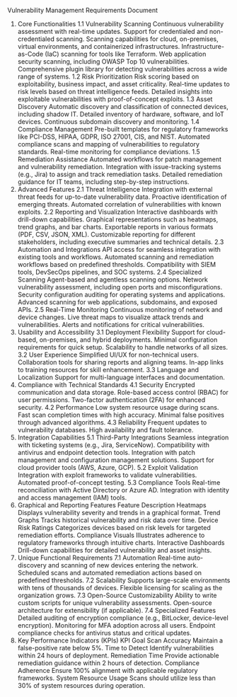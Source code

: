 Vulnerability Management Requirements Document
1. Core Functionalities
1.1 Vulnerability Scanning
Continuous vulnerability assessment with real-time updates.
Support for credentialed and non-credentialed scanning.
Scanning capabilities for cloud, on-premises, virtual environments, and containerized infrastructures.
Infrastructure-as-Code (IaC) scanning for tools like Terraform.
Web application security scanning, including OWASP Top 10 vulnerabilities.
Comprehensive plugin library for detecting vulnerabilities across a wide range of systems.
1.2 Risk Prioritization
Risk scoring based on exploitability, business impact, and asset criticality.
Real-time updates to risk levels based on threat intelligence feeds.
Detailed insights into exploitable vulnerabilities with proof-of-concept exploits.
1.3 Asset Discovery
Automatic discovery and classification of connected devices, including shadow IT.
Detailed inventory of hardware, software, and IoT devices.
Continuous subdomain discovery and monitoring.
1.4 Compliance Management
Pre-built templates for regulatory frameworks like PCI-DSS, HIPAA, GDPR, ISO 27001, CIS, and NIST.
Automated compliance scans and mapping of vulnerabilities to regulatory standards.
Real-time monitoring for compliance deviations.
1.5 Remediation Assistance
Automated workflows for patch management and vulnerability remediation.
Integration with issue-tracking systems (e.g., Jira) to assign and track remediation tasks.
Detailed remediation guidance for IT teams, including step-by-step instructions.
2. Advanced Features
2.1 Threat Intelligence
Integration with external threat feeds for up-to-date vulnerability data.
Proactive identification of emerging threats.
Automated correlation of vulnerabilities with known exploits.
2.2 Reporting and Visualization
Interactive dashboards with drill-down capabilities.
Graphical representations such as heatmaps, trend graphs, and bar charts.
Exportable reports in various formats (PDF, CSV, JSON, XML).
Customizable reporting for different stakeholders, including executive summaries and technical details.
2.3 Automation and Integrations
API access for seamless integration with existing tools and workflows.
Automated scanning and remediation workflows based on predefined thresholds.
Compatibility with SIEM tools, DevSecOps pipelines, and SOC systems.
2.4 Specialized Scanning
Agent-based and agentless scanning options.
Network vulnerability assessment, including open ports and misconfigurations.
Security configuration auditing for operating systems and applications.
Advanced scanning for web applications, subdomains, and exposed APIs.
2.5 Real-Time Monitoring
Continuous monitoring of network and device changes.
Live threat maps to visualize attack trends and vulnerabilities.
Alerts and notifications for critical vulnerabilities.
3. Usability and Accessibility
3.1 Deployment Flexibility
Support for cloud-based, on-premises, and hybrid deployments.
Minimal configuration requirements for quick setup.
Scalability to handle networks of all sizes.
3.2 User Experience
Simplified UI/UX for non-technical users.
Collaboration tools for sharing reports and aligning teams.
In-app links to training resources for skill enhancement.
3.3 Language and Localization
Support for multi-language interfaces and documentation.
4. Compliance with Technical Standards
4.1 Security
Encrypted communication and data storage.
Role-based access control (RBAC) for user permissions.
Two-factor authentication (2FA) for enhanced security.
4.2 Performance
Low system resource usage during scans.
Fast scan completion times with high accuracy.
Minimal false positives through advanced algorithms.
4.3 Reliability
Frequent updates to vulnerability databases.
High availability and fault tolerance.
5. Integration Capabilities
5.1 Third-Party Integrations
Seamless integration with ticketing systems (e.g., Jira, ServiceNow).
Compatibility with antivirus and endpoint detection tools.
Integration with patch management and configuration management solutions.
Support for cloud provider tools (AWS, Azure, GCP).
5.2 Exploit Validation
Integration with exploit frameworks to validate vulnerabilities.
Automated proof-of-concept testing.
5.3 Compliance Tools
Real-time reconciliation with Active Directory or Azure AD.
Integration with identity and access management (IAM) tools.
6. Graphical and Reporting Features
Feature	Description
Heatmaps	Displays vulnerability severity and trends in a graphical format.
Trend Graphs	Tracks historical vulnerability and risk data over time.
Device Risk Ratings	Categorizes devices based on risk levels for targeted remediation efforts.
Compliance Visuals	Illustrates adherence to regulatory frameworks through intuitive charts.
Interactive Dashboards	Drill-down capabilities for detailed vulnerability and asset insights.
7. Unique Functional Requirements
7.1 Automation
Real-time auto-discovery and scanning of new devices entering the network.
Scheduled scans and automated remediation actions based on predefined thresholds.
7.2 Scalability
Supports large-scale environments with tens of thousands of devices.
Flexible licensing for scaling as the organization grows.
7.3 Open-Source Customizability
Ability to write custom scripts for unique vulnerability assessments.
Open-source architecture for extensibility (if applicable).
7.4 Specialized Features
Detailed auditing of encryption compliance (e.g., BitLocker, device-level encryption).
Monitoring for MFA adoption across all users.
Endpoint compliance checks for antivirus status and critical updates.
8. Key Performance Indicators (KPIs)
KPI	Goal
Scan Accuracy	Maintain a false-positive rate below 5%.
Time to Detect	Identify vulnerabilities within 24 hours of deployment.
Remediation Time	Provide actionable remediation guidance within 2 hours of detection.
Compliance Adherence	Ensure 100% alignment with applicable regulatory frameworks.
System Resource Usage	Scans should utilize less than 30% of system resources during operation.
